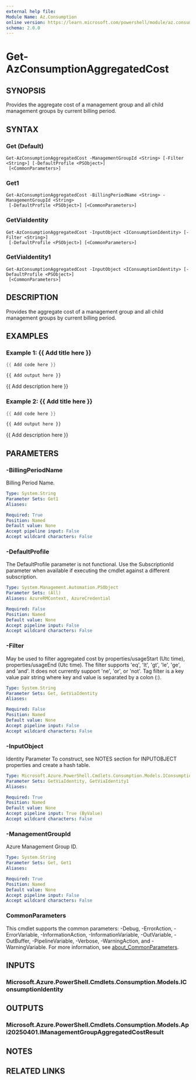 ```yaml
---
external help file:
Module Name: Az.Consumption
online version: https://learn.microsoft.com/powershell/module/az.consumption/get-azconsumptionaggregatedcost
schema: 2.0.0
---
```


# Get-AzConsumptionAggregatedCost

## SYNOPSIS
Provides the aggregate cost of a management group and all child management groups by current billing period.

## SYNTAX

### Get (Default)
```
Get-AzConsumptionAggregatedCost -ManagementGroupId <String> [-Filter <String>] [-DefaultProfile <PSObject>]
 [<CommonParameters>]
```

### Get1
```
Get-AzConsumptionAggregatedCost -BillingPeriodName <String> -ManagementGroupId <String>
 [-DefaultProfile <PSObject>] [<CommonParameters>]
```

### GetViaIdentity
```
Get-AzConsumptionAggregatedCost -InputObject <IConsumptionIdentity> [-Filter <String>]
 [-DefaultProfile <PSObject>] [<CommonParameters>]
```

### GetViaIdentity1
```
Get-AzConsumptionAggregatedCost -InputObject <IConsumptionIdentity> [-DefaultProfile <PSObject>]
 [<CommonParameters>]
```

## DESCRIPTION
Provides the aggregate cost of a management group and all child management groups by current billing period.

## EXAMPLES

### Example 1: {{ Add title here }}
```powershell
{{ Add code here }}
```

```output
{{ Add output here }}
```

{{ Add description here }}

### Example 2: {{ Add title here }}
```powershell
{{ Add code here }}
```

```output
{{ Add output here }}
```

{{ Add description here }}

## PARAMETERS

### -BillingPeriodName
Billing Period Name.

```yaml
Type: System.String
Parameter Sets: Get1
Aliases:

Required: True
Position: Named
Default value: None
Accept pipeline input: False
Accept wildcard characters: False
```

### -DefaultProfile
The DefaultProfile parameter is not functional.
Use the SubscriptionId parameter when available if executing the cmdlet against a different subscription.

```yaml
Type: System.Management.Automation.PSObject
Parameter Sets: (All)
Aliases: AzureRMContext, AzureCredential

Required: False
Position: Named
Default value: None
Accept pipeline input: False
Accept wildcard characters: False
```

### -Filter
May be used to filter aggregated cost by properties/usageStart (Utc time), properties/usageEnd (Utc time).
The filter supports 'eq', 'lt', 'gt', 'le', 'ge', and 'and'.
It does not currently support 'ne', 'or', or 'not'.
Tag filter is a key value pair string where key and value is separated by a colon (:).

```yaml
Type: System.String
Parameter Sets: Get, GetViaIdentity
Aliases:

Required: False
Position: Named
Default value: None
Accept pipeline input: False
Accept wildcard characters: False
```

### -InputObject
Identity Parameter
To construct, see NOTES section for INPUTOBJECT properties and create a hash table.

```yaml
Type: Microsoft.Azure.PowerShell.Cmdlets.Consumption.Models.IConsumptionIdentity
Parameter Sets: GetViaIdentity, GetViaIdentity1
Aliases:

Required: True
Position: Named
Default value: None
Accept pipeline input: True (ByValue)
Accept wildcard characters: False
```

### -ManagementGroupId
Azure Management Group ID.

```yaml
Type: System.String
Parameter Sets: Get, Get1
Aliases:

Required: True
Position: Named
Default value: None
Accept pipeline input: False
Accept wildcard characters: False
```

### CommonParameters
This cmdlet supports the common parameters: -Debug, -ErrorAction, -ErrorVariable, -InformationAction, -InformationVariable, -OutVariable, -OutBuffer, -PipelineVariable, -Verbose, -WarningAction, and -WarningVariable. For more information, see [about_CommonParameters](http://go.microsoft.com/fwlink/?LinkID=113216).

## INPUTS

### Microsoft.Azure.PowerShell.Cmdlets.Consumption.Models.IConsumptionIdentity

## OUTPUTS

### Microsoft.Azure.PowerShell.Cmdlets.Consumption.Models.Api20250401.IManagementGroupAggregatedCostResult

## NOTES

## RELATED LINKS

